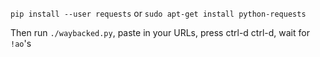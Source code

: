`pip install --user requests` or `sudo apt-get install python-requests`

Then run `./waybacked.py`, paste in your URLs, press ctrl-d ctrl-d, wait for `!ao`'s
